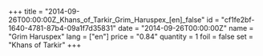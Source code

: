 +++
title = "2014-09-26T00:00:00Z_Khans_of_Tarkir_Grim_Haruspex_[en]_false"
id = "cf1fe2bf-1640-4781-87b4-09a1f7d35831"
date = "2014-09-26T00:00:00Z"
name = "Grim Haruspex"
lang = ["en"]
price = "0.84"
quantity = 1
foil = false
set = "Khans of Tarkir"
+++

